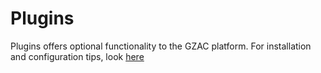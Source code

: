 # Plugins

Plugins offers optional functionality to the GZAC platform. For installation and configuration tips, look [here](https://docs.valtimo.nl/features/plugins/configure-plugin)
